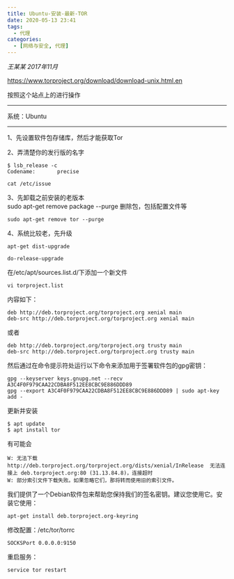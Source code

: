 ```yaml
---
title: Ubuntu-安装-最新-TOR
date: 2020-05-13 23:41
tags: 
  - 代理
categories:
  - [网络与安全, 代理]
---
```


*王某某 2017年11月*

https://www.torproject.org/download/download-unix.html.en

按照这个站点上的进行操作

---
系统：Ubuntu

---

1、先设置软件包存储库，然后才能获取Tor

2、弄清楚你的发行版的名字
```
$ lsb_release -c
Codename:       precise

cat /etc/issue

```
 
3、先卸载之前安装的老版本  
sudo apt-get remove package --purge 删除包，包括配置文件等
```
sudo apt-get remove tor --purge
```

4、系统比较老，先升级
```
apt-get dist-upgrade

do-release-upgrade
```

在/etc/apt/sources.list.d/下添加一个新文件
```
vi torproject.list
```
内容如下：
```
deb http://deb.torproject.org/torproject.org xenial main
deb-src http://deb.torproject.org/torproject.org xenial main
```
或者
```
deb http://deb.torproject.org/torproject.org trusty main
deb-src http://deb.torproject.org/torproject.org trusty main
```


然后通过在命令提示符处运行以下命令来添加用于签署软件包的gpg密钥：

```
gpg --keyserver keys.gnupg.net --recv A3C4F0F979CAA22CDBA8F512EE8CBC9E886DDD89
gpg --export A3C4F0F979CAA22CDBA8F512EE8CBC9E886DDD89 | sudo apt-key add -
```

更新并安装

```
$ apt update
$ apt install tor
```


有可能会
```
W: 无法下载 http://deb.torproject.org/torproject.org/dists/xenial/InRelease  无法连接上 deb.torproject.org:80 (31.13.84.8)，连接超时
W: 部分索引文件下载失败。如果忽略它们，那将转而使用旧的索引文件。

```


我们提供了一个Debian软件包来帮助您保持我们的签名密钥。建议您使用它。安装它使用：

```
apt-get install deb.torproject.org-keyring

```



修改配置：/etc/tor/torrc

```
SOCKSPort 0.0.0.0:9150
```

重启服务：
```
service tor restart

```

